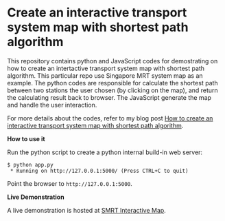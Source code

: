 # Create an interactive transport system map with shortest path algorithm

This repository contains python and JavaScript codes for demostrating on how to create an intertactive transport system map with shortest path algorithm. This particular repo use Singapore MRT system map as an example. The python codes are responsible for calculate the shortest path between two stations the user chosen (by clicking on the map), and return the calculating result back to browser. The JavaScript generate the map and handle the user interaction.

For more details about the codes, refer to my blog post [How to create an interactive transport system map with shortest path algorithm](https://www.e-tinkers.com/2018/07/how-to-create-an-interactive-transport-system-map-with-shortest-path-algorithm/).

**How to use it**

Run the python script to create a python internal build-in web server:

    $ python app.py
     * Running on http://127.0.0.1:5000/ (Press CTRL+C to quit)

Point the browser to `http://127.0.0.1:5000`.

**Live Demonstration**

A live demonstration is hosted at [SMRT Interactive Map](https://www.e-tinkers.com/projects/smrt).
